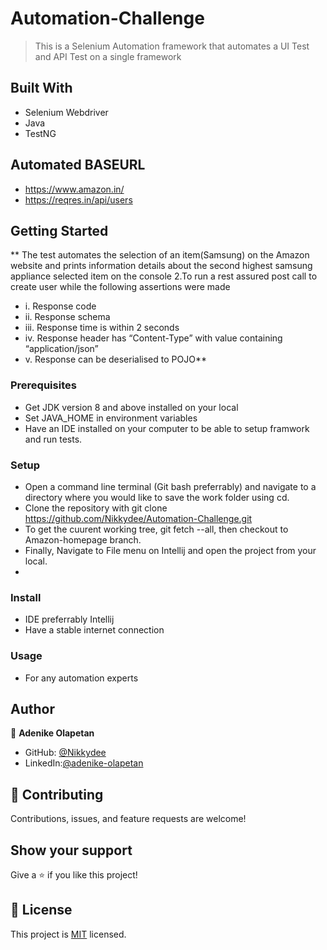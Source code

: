 # Automation-Challenge
> This is a  Selenium Automation framework that automates a UI Test and API Test on a single framework






## Built With
- Selenium Webdriver  
- Java  
- TestNG  

## Automated BASEURL
- https://www.amazon.in/
- https://reqres.in/api/users



## Getting Started

** The test automates the  selection of an item(Samsung) on the  Amazon website and prints information details about the second highest samsung appliance selected item on the console
2.To run a rest assured post call to create user while the following assertions were made
- i. Response code
- ii. Response schema
- iii. Response time is within 2 seconds
- iv. Response header has “Content-Type” with value containing “application/json”
- v. Response can be deserialised to POJO**


### Prerequisites
- Get JDK version 8 and above installed on your local 
- Set JAVA_HOME in environment variables
- Have an IDE installed on your computer to be able to setup framwork and run tests.


### Setup
- Open a command line terminal (Git bash preferrably) and navigate to a directory where you would like to save the work folder using cd.
- Clone the repository with git clone https://github.com/Nikkydee/Automation-Challenge.git
- To get the cuurent working tree, git fetch --all, then checkout to Amazon-homepage branch.
- Finally, Navigate to File menu on Intellij  and open the project from your local.
-

### Install
- IDE preferrably Intellij
- Have a stable internet connection

### Usage
- For any automation experts 



## Author

👤 **Adenike Olapetan**

- GitHub: [@Nikkydee](https://github.com/Nikkydee)
- LinkedIn:[@adenike-olapetan](https://www.linkedin.com/in/adenike-olapetan-05a2607a/)




## 🤝 Contributing
Contributions, issues, and feature requests are welcome!



## Show your support

Give a ⭐️ if you like this project!



## 📝 License


This project is [MIT](./MIT.md) licensed.
